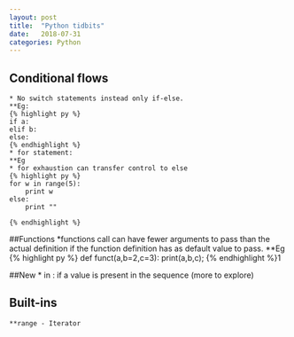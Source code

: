 ```yaml
---
layout: post
title:  "Python tidbits"
date:   2018-07-31
categories: Python
---
```


## Conditional flows
	* No switch statements instead only if-else.
	**Eg:
	{% highlight py %}
	if a:
	elif b:
	else:
	{% endhighlight %}
	* for statement:
	**Eg
	* for exhaustion can transfer control to else
	{% highlight py %}
	for w in range(5):
		print w
	else:
		print ""

	{% endhighlight %}

##Functions
	*functions call can have fewer arguments to pass than the actual definition if the function definition has as default value to pass.
	**Eg
	{% highlight py %}
	def funct(a,b=2,c=3):
		print(a,b,c);
	{% endhighlight %}1

##New
	* in : if a value is present in the sequence (more to explore)
## Built-ins
	**range - Iterator

